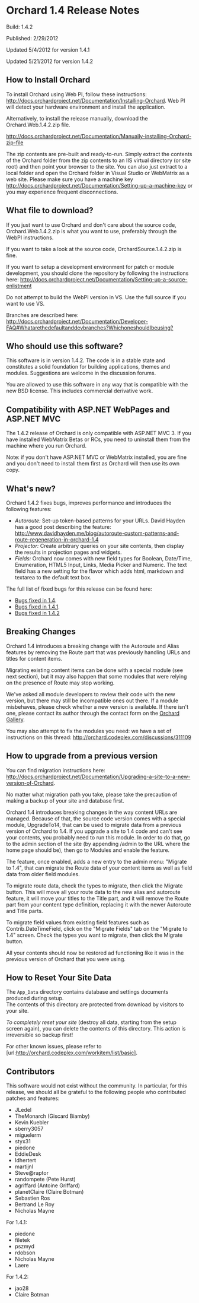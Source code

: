 Orchard 1.4 Release Notes
=========================
Build: 1.4.2

Published: 2/29/2012

Updated 5/4/2012 for version 1.4.1

Updated 5/21/2012 for version 1.4.2

How to Install Orchard
----------------------

To install Orchard using Web PI, follow these instructions: <http://docs.orchardproject.net/Documentation/Installing-Orchard>. Web PI will detect your hardware environment and install the application.

Alternatively, to install the release manually, download the Orchard.Web.1.4.2.zip file.

<http://docs.orchardproject.net/Documentation/Manually-installing-Orchard-zip-file>

The zip contents are pre-built and ready-to-run. Simply extract the contents of the Orchard
folder from the zip contents to an IIS virtual directory (or site root) and then point your
browser to the site. You can also just extract to a local folder and open the Orchard
folder in Visual Studio or WebMatrix as a web site.
Please make sure you have a machine key
<http://docs.orchardproject.net/Documentation/Setting-up-a-machine-key>
or you may experience frequent disconnections.

What file to download?
----------------------

If you just want to use Orchard and don't care about the source code, Orchard.Web.1.4.2.zip
is what you want to use, preferably through the WebPI instructions.

If you want to take a look at the source code, OrchardSource.1.4.2.zip is fine.

If you want to setup a development environment for patch or module development,
you should clone the repository by following the instructions here:
<http://docs.orchardproject.net/Documentation/Setting-up-a-source-enlistment>

Do not attempt to build the WebPI version in VS. Use the full source if you want to use VS.

Branches are described here: <http://docs.orchardproject.net/Documentation/Developer-FAQ#Whatarethedefaultanddevbranches?WhichoneshouldIbeusing?>

Who should use this software?
-----------------------------

This software is in version 1.4.2. The code is in a stable state and constitutes
a solid foundation for building applications, themes and modules.
Suggestions are welcome in the discussion forums.

You are allowed to use this software in any way that is compatible with the new BSD license.
This includes commercial derivative work.

Compatibility with ASP.NET WebPages and ASP.NET MVC
---------------------------------------------------

The 1.4.2 release of Orchard is only compatible with ASP.NET MVC 3.
If you have installed WebMatrix Betas or RCs, you need to uninstall them from the
machine where you run Orchard.

Note: if you don't have ASP.NET MVC or WebMatrix installed, you are fine and you don't
need to install them first as Orchard will then use its own copy.

What's new?
-----------

Orchard 1.4.2 fixes bugs, improves performance and introduces the following features:

* *Autoroute:* Set-up token-based patterns for your URLs.
  David Hayden has a good post describing the feature: 
  <http://www.davidhayden.me/blog/autoroute-custom-patterns-and-route-regeneration-in-orchard-1.4>
* *Projector:* Create arbitrary queries on your site contents, then display the results in projection pages and widgets.
* *Fields:* Orchard now comes with new field types for Boolean, Date/Time, Enumeration, HTML5 Input,
  Links, Media Picker and Numeric. The text field has a new setting for the flavor which adds
  html, markdown and textarea to the default text box.

The full list of fixed bugs for this release can be found here:

* [Bugs fixed in 1.4](http://orchard.codeplex.com/workitem/list/advanced?keyword=&status=Fixed|Closed&type=All&priority=All&release=Orchard%201.4&assignedTo=All&component=All&sortField=LastUpdatedDate&sortDirection=Descending&page=0).
* [Bugs fixed in 1.4.1](http://orchard.codeplex.com/workitem/list/advanced?keyword=&status=Fixed|Closed&type=All&priority=All&release=Orchard%201.4.1&assignedTo=All&component=All&sortField=LastUpdatedDate&sortDirection=Descending&page=0).
* [Bugs fixed in 1.4.2](http://orchard.codeplex.com/workitem/list/advanced?keyword=&status=Fixed|Closed&type=All&priority=All&release=Orchard%201.4.2&assignedTo=All&component=All&sortField=LastUpdatedDate&sortDirection=Descending&page=0)

Breaking Changes
----------------

Orchard 1.4 introduces a breaking change with the Autoroute and Alias features by removing
the Route part that was previously handling URLs and titles for content items.

Migrating existing content items can be done with a special module (see next section), but
it may also happen that some modules that were relying on the presence of Route may stop working.

We've asked all module developers to review their code with the new version, but there may
still be incompatible ones out there. If a module misbehaves, please check whether a new version
is available. If there isn't one, please contact its author through the contact form on the
[Orchard Gallery](http://gallery.orchardproject.net/).

You may also attempt to fix the modules you need: we have a set of instructions on this thread:
<http://orchard.codeplex.com/discussions/311109>

How to upgrade from a previous version
--------------------------------------

You can find migration instructions here: <http://docs.orchardproject.net/Documentation/Upgrading-a-site-to-a-new-version-of-Orchard>.

No matter what migration path you take, please take the precaution of making a backup of your
site and database first.

Orchard 1.4 introduces breaking changes in the way content URLs are managed. Because of that,
the source code version comes with a special module, UpgradeTo14, that can be used to migrate
data from a previous version of Orchard to 1.4. If you upgrade a site to 1.4 code and can't
see your contents, you probably need to run this module. In order to do that, go to the admin
section of the site (by appending /admin to the URL where the home page should be), then go
to Modules and enable the feature.

The feature, once enabled, adds a new entry to the admin menu: "Migrate to 1.4", that can
migrate the Route data of your content items as well as field data from older field modules.

To migrate route data, check the types to migrate, then click the Migrate button. This will
move all your route data to the new alias and autoroute feature, it will move your titles
to the Title part, and it will remove the Route part from your content type definition,
replacing it with the newer Autoroute and Title parts.

To migrate field values from existing field features such as Contrib.DateTimeField, click
on the "Migrate Fields" tab on the "Migrate to 1.4" screen. Check the types you want to
migrate, then click the Migrate button.

All your contents should now be restored ad functioning like it was in the previous version
of Orchard that you were using.

How to Reset Your Site Data
---------------------------

The `App_Data` directory contains database and settings documents produced during setup.  
The contents of this directory are protected from download by visitors to your site. 

*To completely reset your site* (destroy all data, starting from the setup screen again), 
you can delete the contents of this directory.  This action is irreversible so backup first!


For other known issues, please refer to [url:http://orchard.codeplex.com/workitem/list/basic].

Contributors
------------

This software would not exist without the community. In particular, for this release,
we should all be grateful to the following people who contributed patches and features:

* JLedel
* TheMonarch (Giscard Biamby)
* Kevin Kuebler
* sberry3057
* miguelerm
* styx31
* piedone
* EddieDesk
* ldhertert
* martijnl
* Steve@raptor
* randompete (Pete Hurst)
* agriffard (Antoine Griffard)
* planetClaire (Claire Botman)
* Sebastien Ros
* Bertrand Le Roy
* Nicholas Mayne

For 1.4.1:

* piedone
* filetek
* pszmyd
* rdobson
* Nicholas Mayne
* Laere

For 1.4.2:

* jao28
* Claire Botman